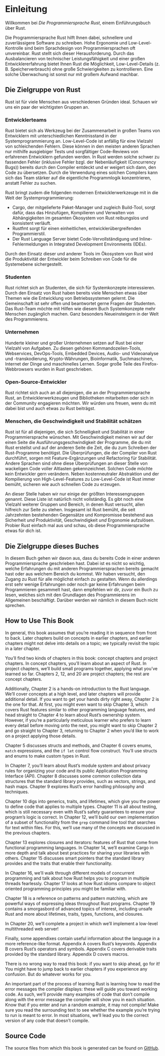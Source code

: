 # Einleitung

Willkommen bei *Die Programmiersprache Rust*, einem Einführungsbuch über Rust.

Die Programmiersprache Rust hilft Ihnen dabei, schnellere und zuverlässigere Software zu schreiben. Hohe Ergonomie und Low-Level-Kontrolle sind beim Sprachdesign von Programmiersprachen oft unvereinbar. Rust stellt sich dieser Herausforderung. Durch das Ausbalancieren von technischer Leistungsfähigkeit und einer großen Entwicklererfahrung bietet Ihnen Rust die Möglichkeit, Low-Level-Details (z. B. Speicherverbrauch) ohne große Schwierigkeiten zu kontrollieren. Eine solche Überwachung ist sonst nur mit großem Aufwand machbar.

## Die Zielgruppe von Rust

Rust ist für viele Menschen aus verschiedenen Gründen ideal. Schauen wir uns ein paar der wichtigsten Gruppen an.

### Entwicklerteams

Rust bietet sich als Werkzeug bei der Zusammenarbeit in großen Teams von Entwicklern mit unterschiedlichen Kenntnisstand in der Systemprogrammierung an. Low-Level-Code ist anfällig für eine Vielzahl von schleichenden Fehlern. Diese können in den meisten anderen Sprachen nur mithilfe ausgiebiger Tests und sorgfältiger Code-Reviews von erfahrenen Entwicklern gefunden werden. In Rust werden solche schwer zu fassenden Fehler (inklusive Fehler bzgl. der Nebenläufigkeit (Concurrency Bugs)) bereits durch den Compiler entdeckt und er weigert sich dann, den Code zu übersetzen. Durch die Verwendung eines solchen Compilers kann sich das Team stärker auf die eigentliche Programmlogik konzentrieren, anstatt Fehler zu suchen.

Rust bringt zudem die folgenden modernen Entwicklerwerkzeuge mit in die Welt der Systemprogrammierung:

* Cargo, der mitgelieferte Paket-Manager und zugleich Build-Tool,
  sorgt dafür, dass das Hinzufügen, Kompilieren und Verwalten von
  Abhängigkeiten im gesamten Ökosystem von Rust reibungslos und
  konsistent verläuft.
* Rustfmt sorgt für einen einheitlichen, entwicklerübergreifenden Programmierstil.
* Der Rust Language Server bietet Code-Vervollständigung und Inline-Fehlermeldungen
  in Integrated Development Environments (IDEs).

Durch den Einsatz dieser und anderer Tools im Ökosystem von Rust wird die Produktivität der Entwickler beim Schreiben von Code für die Systemebene sichergestellt.

### Studenten

Rust richtet sich an Studenten, die sich für Systemkonzepte interessieren. Durch den Einsatz von Rust haben bereits viele Menschen etwas über Themen wie die Entwicklung von Betriebssystemen gelernt. Die Gemeinschaft ist sehr offen und beantwortet gerne Fragen der Studenten. Das Rust-Team möchte mit Hilfen wie diesem Buch Systemkonzepte mehr Menschen zugänglich machen. Ganz besonders Neueinsteigern in der Welt des Programmierens.

### Unternehmen

Hunderte kleiner und großer Unternehmen setzen auf Rust bei einer Vielzahl von Aufgaben. Zu diesen gehören Kommandozeilen-Tools, Webservices, DevOps-Tools, Embedded Devices, Audio- und Videoanalyse und -transkodierung, Krypto-Währungen, Bioinformatik, Suchmaschinen, Internet der Dinge und maschinelles Lernen. Sogar große Teile des Firefox-Webbrowsers wurden in Rust geschrieben.

### Open-Source-Entwickler

Rust richtet sich auch an all diejenigen, die an der Programmiersprache Rust, an Entwicklerwerkzeugen und Bibliotheken mitarbeiten oder sich in der Community engagieren möchten. Wir würden uns freuen, wenn du mit dabei bist und auch etwas zu Rust beiträgst.

### Menschen, die Geschwindigkeit und Stabilität schätzen

Rust ist für all diejenigen, die sich Schnelligkeit und Stabilität in einer Programmiersprache wünschen. Mit Geschwindigkeit meinen wir auf der einen Seite die Ausführungsgeschwindigkeit der Programme, die du mit Rust erstellst und auf der anderen Seite die Zeit, die du zum Schreiben der Rust-Programme benötigst. Die Überprüfungen, die der Compiler von Rust durchführt, sorgen mit Feature-Ergänzungen und Refactoring für Stabilität. Andere Sprachen sind ohne diese Überprüfungen an dieser Stelle von wackeligen Code voller Altlasten gekennzeichnet. Solchen Code möchte kein Entwickler gern verändern. Neben kostenneutraler Abstraktion und der Kompilierung von High-Level-Features zu Low-Level-Code ist Rust immer bemüht, sicheren wie auch schnellen Code zu erzeugen.

An dieser Stelle haben wir nur einige der größten Interessengruppen genannt. Diese Liste ist natürlich nicht vollständig. Es gibt noch eine Vielzahl weiterer Gruppen und Bereich, in denen Rust versucht, allen hilfreich zur Seite zu stehen. Insgesamt ist Rust bemüht, die seit Jahrzehnten bestehenden Gegensätze und Kompromisse bestehend aus Sicherheit *und* Produktivität, Geschwindigkeit *und* Ergonomie aufzulösen. Probier Rust einfach mal aus und schau, ob diese Programmiersprache etwas für dich ist.

## Die Zielgruppe dieses Buches

In diesem Buch gehen wir davon aus, dass du bereits Code in einer anderen Programmiersprache geschrieben hast. Dabei ist es nicht so wichtig, welche Erfahrungen du mit anderen Programmiersprachen bereits gemacht hast oder aus welchem Bereich du kommst. Wir haben versucht, den Zugang zu Rust für alle möglichst einfach zu gestalten. Wenn du allerdings erst sehr wenige Erfahrungen oder noch gar keine Erfahrungen beim Programmieren gesammelt hast, dann empfehlen wir dir, zuvor ein Buch zu lesen, welches sich mit den Grundlagen des Programmierens im Allgemeinen beschäftigt. Darüber werden wir nämlich in diesem Buch nicht sprechen.

## How to Use This Book

In general, this book assumes that you’re reading it in sequence from front to
back. Later chapters build on concepts in earlier chapters, and earlier
chapters might not delve into details on a topic; we typically revisit the
topic in a later chapter.

You’ll find two kinds of chapters in this book: concept chapters and project
chapters. In concept chapters, you’ll learn about an aspect of Rust. In project
chapters, we’ll build small programs together, applying what you’ve learned so
far. Chapters 2, 12, and 20 are project chapters; the rest are concept chapters.

Additionally, Chapter 2 is a hands-on introduction to the Rust language. We’ll
cover concepts at a high level, and later chapters will provide additional
detail. If you want to get your hands dirty right away, Chapter 2 is the one
for that. At first, you might even want to skip Chapter 3, which covers Rust
features similar to other programming language features, and head straight to
Chapter 4 to learn about Rust’s ownership system. However, if you’re a
particularly meticulous learner who prefers to learn every detail before moving
onto the next, you might want to skip Chapter 2 and go straight to Chapter 3,
returning to Chapter 2 when you’d like to work on a project applying those
details.

Chapter 5 discusses structs and methods, and Chapter 6 covers enums, `match`
expressions, and the `if let` control flow construct. You’ll use structs and
enums to make custom types in Rust.

In Chapter 7, you’ll learn about Rust’s module system and about privacy rules
for organizing your code and its public Application Programming Interface
(API). Chapter 8 discusses some common collection data structures that the
standard library provides, such as vectors, strings, and hash maps. Chapter 9
explores Rust’s error handling philosophy and techniques.

Chapter 10 digs into generics, traits, and lifetimes, which give you the power
to define code that applies to multiple types. Chapter 11 is all about testing,
which is still necessary even with Rust’s safety guarantees to ensure your
program’s logic is correct. In Chapter 12, we’ll build our own implementation
of a subset of functionality from the `grep` command line tool that searches
for text within files. For this, we’ll use many of the concepts we discussed in
the previous chapters.

Chapter 13 explores closures and iterators: features of Rust that come from
functional programming languages. In Chapter 14, we’ll examine Cargo in more
depth and talk about best practices for sharing your libraries with others.
Chapter 15 discusses smart pointers that the standard library provides and the
traits that enable their functionality.

In Chapter 16, we’ll walk through different models of concurrent programming
and talk about how Rust helps you to program in multiple threads fearlessly.
Chapter 17 looks at how Rust idioms compare to object oriented programming
principles you might be familiar with.

Chapter 18 is a reference on patterns and pattern matching, which are powerful
ways of expressing ideas throughout Rust programs. Chapter 19 contains a
smorgasbord of advanced topics of interest, including unsafe Rust and more
about lifetimes, traits, types, functions, and closures.

In Chapter 20, we’ll complete a project in which we’ll implement a low-level
multithreaded web server!

Finally, some appendixes contain useful information about the language in a
more reference-like format. Appendix A covers Rust’s keywords. Appendix B
covers Rust’s operators and symbols. Appendix C covers derivable traits
provided by the standard library. Appendix D covers macros.

There is no wrong way to read this book: if you want to skip ahead, go for it!
You might have to jump back to earlier chapters if you experience any
confusion. But do whatever works for you.

An important part of the process of learning Rust is learning how to read the
error messages the compiler displays: these will guide you toward working code.
As such, we’ll provide many examples of code that don’t compile along with the
error message the compiler will show you in each situation. Know that if you
enter and run a random example, it may not compile! Make sure you read the
surrounding text to see whether the example you’re trying to run is meant to
error. In most situations, we’ll lead you to the correct version of any code
that doesn’t compile.

## Source Code

The source files from which this book is generated can be found on
[GitHub][book].

[book]: https://github.com/rust-lang/book/tree/master/second-edition/src
